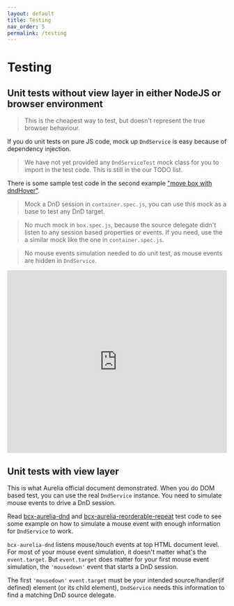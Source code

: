 ```yaml
---
layout: default
title: Testing
nav_order: 5
permalink: /testing
---
```


# Testing

## Unit tests without view layer in either NodeJS or browser environment

> This is the cheapest way to test, but doesn't represent the true browser behaviour.

If you do unit tests on pure JS code, mock up `DndService` is easy because of dependency injection.

> We have not yet provided any `DndServiceTest` mock class for you to import in the test code. This is still in the our TODO list.

There is some sample test code in the second example ["move box with dndHover"](./examples/move-box-with-dndHover).

> Mock a DnD session in `container.spec.js`, you can use this mock as a base to test any DnD target.

> No much mock in `box.spec.js`, because the source delegate didn't listen to any session based properties or events. If you need, use the a similar mock like the one in `container.spec.js`.

> No mouse events simulation needed to do unit test, as mouse events are hidden in `DndService`.

<iframe style="width: 100%; height: 420px; border: 0;" loading="lazy" src="https://gist.dumber.app/?gist=c615285d86ccc35f54e8df7f54b36765&open=test%2Fbox.spec.js&open=test%2Fcontainer.spec.js"></iframe>

## Unit tests with view layer

This is what Aurelia official document demonstrated. When you do DOM based test, you can use the real `DndService` instance. You need to simulate mouse events to drive a DnD session.

Read [bcx-aurelia-dnd](https://github.com/buttonwoodcx/bcx-aurelia-dnd) and [bcx-aurelia-reorderable-repeat](https://github.com/buttonwoodcx/bcx-aurelia-reorderable-repeat) test code to see some example on how to simulate a mouse event with enough information for `DndService` to work.

`bcx-aurelia-dnd` listens mouse/touch events at top HTML document level. For most of your mouse event simulation, it doesn't matter what's the `event.target`. But `event.target` does matter for your first mouse event simulation, the `'mousedown'` event that starts a DnD session.

The first `'mousedown'` `event.target` must be your intended source/handler(if defined) element (or its child element), `DndService` needs this information to find a matching DnD source delegate.
